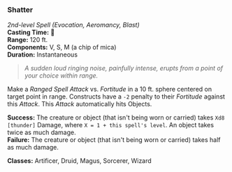 ### Shatter
*2nd-level Spell (Evocation, Aeromancy, Blast)*  
**Casting Time:** 🔷  
**Range:** 120 ft.  
**Components:** V, S, M (a chip of mica)  
**Duration:** Instantaneous  

> *A sudden loud ringing noise, painfully intense, erupts from a point of your choice within range.*

Make a *Ranged Spell Attack* vs. *Fortitude* in a 10 ft. sphere centered on target point in range. Constructs have a `-2` penalty to their *Fortitude* against this *Attack*. This *Attack* automatically hits Objects.

**Success:** The creature or object (that isn't being worn or carried) takes `Xd8 [thunder]` Damage, where `X = 1 + this spell's level`. An object takes twice as much damage.  
**Failure:** The creature or object (that isn't being worn or carried) takes half as much damage.  

**Classes:** Artificer, Druid, Magus, Sorcerer, Wizard

